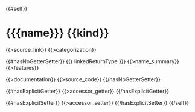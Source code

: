 {{#self}}
# {{{name}}} {{kind}}

{{>source_link}}
{{>categorization}}

{{#hasNoGetterSetter}}
{{{ linkedReturnType }}} {{>name_summary}}
{{>features}}

{{>documentation}}
{{>source_code}}
{{/hasNoGetterSetter}}

{{#hasExplicitGetter}}
{{>accessor_getter}}
{{/hasExplicitGetter}}

{{#hasExplicitSetter}}
{{>accessor_setter}}
{{/hasExplicitSetter}}
{{/self}}

